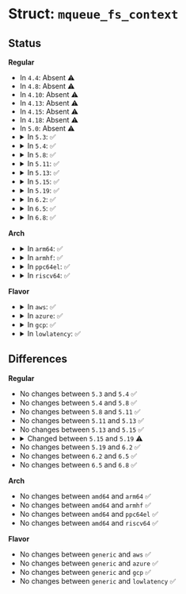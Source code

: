 # Struct: <code>mqueue_fs_context</code>

## Status
<b>Regular</b>
<ul>
<li>
In <code>4.4</code>: Absent ⚠️
</li>
<li>
In <code>4.8</code>: Absent ⚠️
</li>
<li>
In <code>4.10</code>: Absent ⚠️
</li>
<li>
In <code>4.13</code>: Absent ⚠️
</li>
<li>
In <code>4.15</code>: Absent ⚠️
</li>
<li>
In <code>4.18</code>: Absent ⚠️
</li>
<li>
In <code>5.0</code>: Absent ⚠️
</li>
<li>
<details>
<summary>In <code>5.3</code>: ✅</summary>

```c
struct mqueue_fs_context {
    struct ipc_namespace *ipc_ns;
};
```
</details>
</li>
<li>
<details>
<summary>In <code>5.4</code>: ✅</summary>

```c
struct mqueue_fs_context {
    struct ipc_namespace *ipc_ns;
};
```
</details>
</li>
<li>
<details>
<summary>In <code>5.8</code>: ✅</summary>

```c
struct mqueue_fs_context {
    struct ipc_namespace *ipc_ns;
};
```
</details>
</li>
<li>
<details>
<summary>In <code>5.11</code>: ✅</summary>

```c
struct mqueue_fs_context {
    struct ipc_namespace *ipc_ns;
};
```
</details>
</li>
<li>
<details>
<summary>In <code>5.13</code>: ✅</summary>

```c
struct mqueue_fs_context {
    struct ipc_namespace *ipc_ns;
};
```
</details>
</li>
<li>
<details>
<summary>In <code>5.15</code>: ✅</summary>

```c
struct mqueue_fs_context {
    struct ipc_namespace *ipc_ns;
};
```
</details>
</li>
<li>
<details>
<summary>In <code>5.19</code>: ✅</summary>

```c
struct mqueue_fs_context {
    struct ipc_namespace *ipc_ns;
    bool newns;
};
```
</details>
</li>
<li>
<details>
<summary>In <code>6.2</code>: ✅</summary>

```c
struct mqueue_fs_context {
    struct ipc_namespace *ipc_ns;
    bool newns;
};
```
</details>
</li>
<li>
<details>
<summary>In <code>6.5</code>: ✅</summary>

```c
struct mqueue_fs_context {
    struct ipc_namespace *ipc_ns;
    bool newns;
};
```
</details>
</li>
<li>
<details>
<summary>In <code>6.8</code>: ✅</summary>

```c
struct mqueue_fs_context {
    struct ipc_namespace *ipc_ns;
    bool newns;
};
```
</details>
</li>
</ul>
<b>Arch</b>
<ul>
<li>
<details>
<summary>In <code>arm64</code>: ✅</summary>

```c
struct mqueue_fs_context {
    struct ipc_namespace *ipc_ns;
};
```
</details>
</li>
<li>
<details>
<summary>In <code>armhf</code>: ✅</summary>

```c
struct mqueue_fs_context {
    struct ipc_namespace *ipc_ns;
};
```
</details>
</li>
<li>
<details>
<summary>In <code>ppc64el</code>: ✅</summary>

```c
struct mqueue_fs_context {
    struct ipc_namespace *ipc_ns;
};
```
</details>
</li>
<li>
<details>
<summary>In <code>riscv64</code>: ✅</summary>

```c
struct mqueue_fs_context {
    struct ipc_namespace *ipc_ns;
};
```
</details>
</li>
</ul>
<b>Flavor</b>
<ul>
<li>
<details>
<summary>In <code>aws</code>: ✅</summary>

```c
struct mqueue_fs_context {
    struct ipc_namespace *ipc_ns;
};
```
</details>
</li>
<li>
<details>
<summary>In <code>azure</code>: ✅</summary>

```c
struct mqueue_fs_context {
    struct ipc_namespace *ipc_ns;
};
```
</details>
</li>
<li>
<details>
<summary>In <code>gcp</code>: ✅</summary>

```c
struct mqueue_fs_context {
    struct ipc_namespace *ipc_ns;
};
```
</details>
</li>
<li>
<details>
<summary>In <code>lowlatency</code>: ✅</summary>

```c
struct mqueue_fs_context {
    struct ipc_namespace *ipc_ns;
};
```
</details>
</li>
</ul>

## Differences
<b>Regular</b>
<ul>
<li>
No changes between <code>5.3</code> and <code>5.4</code> ✅
</li>
<li>
No changes between <code>5.4</code> and <code>5.8</code> ✅
</li>
<li>
No changes between <code>5.8</code> and <code>5.11</code> ✅
</li>
<li>
No changes between <code>5.11</code> and <code>5.13</code> ✅
</li>
<li>
No changes between <code>5.13</code> and <code>5.15</code> ✅
</li>
<li>
<details>
<summary>Changed between <code>5.15</code> and <code>5.19</code> ⚠️</summary>
<ul>
<li>
<b>Field added. </b>
<code>bool newns</code>
</li>
</ul>
</details>
</li>
<li>
No changes between <code>5.19</code> and <code>6.2</code> ✅
</li>
<li>
No changes between <code>6.2</code> and <code>6.5</code> ✅
</li>
<li>
No changes between <code>6.5</code> and <code>6.8</code> ✅
</li>
</ul>
<b>Arch</b>
<ul>
<li>
No changes between <code>amd64</code> and <code>arm64</code> ✅
</li>
<li>
No changes between <code>amd64</code> and <code>armhf</code> ✅
</li>
<li>
No changes between <code>amd64</code> and <code>ppc64el</code> ✅
</li>
<li>
No changes between <code>amd64</code> and <code>riscv64</code> ✅
</li>
</ul>
<b>Flavor</b>
<ul>
<li>
No changes between <code>generic</code> and <code>aws</code> ✅
</li>
<li>
No changes between <code>generic</code> and <code>azure</code> ✅
</li>
<li>
No changes between <code>generic</code> and <code>gcp</code> ✅
</li>
<li>
No changes between <code>generic</code> and <code>lowlatency</code> ✅
</li>
</ul>
